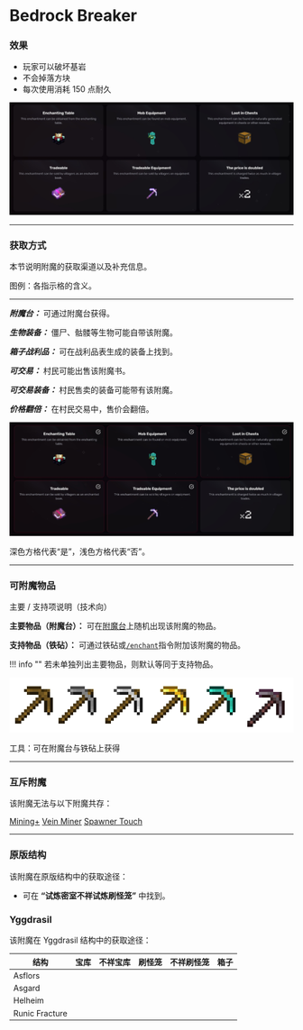# Bedrock Breaker
### 效果
*   玩家可以破坏基岩
*   不会掉落方块
*   每次使用消耗 150 点耐久

![](/images/voxel/enchantment/tools-enchantment/image_1756618430123_298.png)

* * *

### 获取方式

本节说明附魔的获取渠道以及补充信息。

图例：各指示格的含义。[](#legend-explanations-of-each-box)

* * *

_**附魔台：**_ 可通过附魔台获得。

_**生物装备：**_ 僵尸、骷髅等生物可能自带该附魔。

_**箱子战利品：**_ 可在战利品表生成的装备上找到。

_**可交易：**_ 村民可能出售该附魔书。

_**可交易装备：**_ 村民售卖的装备可能带有该附魔。

_**价格翻倍：**_ 在村民交易中，售价会翻倍。

![](/images/voxel/enchantment/tools-enchantment/image_1756618430123_39.png)

深色方格代表“是”，浅色方格代表“否”。

* * *

### 可附魔物品
主要 / 支持项说明（技术向）[](#explanation-primary-supported-technical)

**主要物品（附魔台）：** 可在[附魔台](https://minecraft.wiki/w/Enchanting_table)上随机出现该附魔的物品。

**支持物品（铁砧）：** 可通过铁砧或[`/enchant`](https://minecraft.wiki/w/Commands/enchant)指令附加该附魔的物品。

!!! info ""
    若未单独列出主要物品，则默认等同于支持物品。

![](/images/voxel/enchantment/tools-enchantment/image_1756618430123_264.png)

工具：可在附魔台与铁砧上获得

* * *

### 互斥附魔

该附魔无法与以下附魔共存：

[Mining+](/external/neoenchants/enchantment/tools-enchantment/mining+) [Vein Miner](/external/neoenchants/enchantment/tools-enchantment/vein-miner) [Spawner Touch](/external/neoenchants/enchantment/tools-enchantment/spawner-touch)

* * *

### 原版结构

该附魔在原版结构中的获取途径：

*   可在 **“试炼密室不祥试炼刷怪笼”** 中找到。

### Yggdrasil

该附魔在 Yggdrasil 结构中的获取途径：

| 结构 | 宝库 | 不祥宝库 | 刷怪笼 | 不祥刷怪笼 | 箱子 |
| --- | --- | --- | --- | --- | --- |
| Asflors |  |  |  |  |  |
| Asgard |  |  |  |  |  |
| Helheim |  |  |  |  |  |
| Runic Fracture |  |  |  |  |  |
